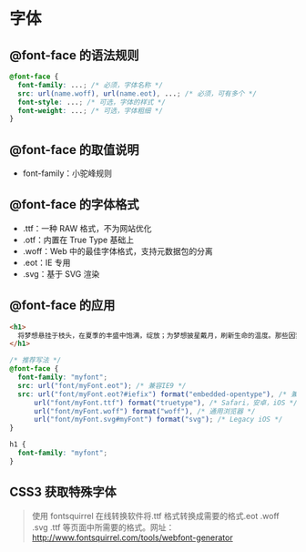 # 字体

## @font-face 的语法规则

```css
@font-face {
  font-family: ...; /* 必须，字体名称 */
  src: url(name.woff), url(name.eot), ...; /* 必须，可有多个 */
  font-style: ...; /* 可选，字体的样式 */
  font-weight: ...; /* 可选，字体粗细 */
}
```

## @font-face 的取值说明

- font-family：小驼峰规则

## @font-face 的字体格式

- .ttf：一种 RAW 格式，不为网站优化
- .otf：内置在 True Type 基础上
- .woff：Web 中的最佳字体格式，支持元数据包的分离
- .eot：IE 专用
- .svg：基于 SVG 渲染

## @font-face 的应用

```html
<h1>
  将梦想悬挂于枝头，在夏季的丰盛中饱满，绽放；为梦想披星戴月，刷新生命的温度。那些因梦想蜕变了的灵魂，历经时光坎坷，痛苦挣扎，依然在枝头放歌，温暖了生命如花的影子。前世，储蓄梦想；今生，演绎铿锵。
</h1>
```

```css
/* 推荐写法 */
@font-face {
  font-family: "myfont";
  src: url("font/myFont.eot"); /* 兼容IE9 */
  src: url("font/myFont.eot?#iefix") format("embedded-opentype"), /* 兼容IE6~8 */
      url("font/myFont.ttf") format("truetype"), /* Safari，安卓，iOS */ 
      url("font/myFont.woff") format("woff"), /* 通用浏览器 */
      url("font/myFont.svg#myFont") format("svg"); /* Legacy iOS */
}

h1 {
  font-family: "myfont";
}
```

## CSS3 获取特殊字体

> 使用 fontsquirrel 在线转换软件将.ttf 格式转换成需要的格式.eot .woff .svg .ttf 等页面中所需要的格式。网址：http://www.fontsquirrel.com/tools/webfont-generator
